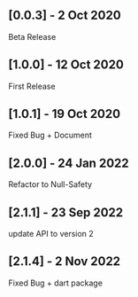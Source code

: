 ## [0.0.3] - 2 Oct 2020

Beta Release

## [1.0.0] - 12 Oct 2020

First Release

## [1.0.1] - 19 Oct 2020

Fixed Bug + Document

## [2.0.0] - 24 Jan 2022

Refactor to Null-Safety

## [2.1.1] - 23 Sep 2022

update API to version 2

## [2.1.4] - 2 Nov 2022

Fixed Bug + dart package
